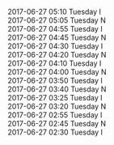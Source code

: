2017-06-27 05:10 Tuesday  I  
2017-06-27 05:05 Tuesday  N  
2017-06-27 04:55 Tuesday  I  
2017-06-27 04:45 Tuesday  N  
2017-06-27 04:30 Tuesday  I  
2017-06-27 04:20 Tuesday  N  
2017-06-27 04:10 Tuesday  I  
2017-06-27 04:00 Tuesday  N  
2017-06-27 03:50 Tuesday  I  
2017-06-27 03:40 Tuesday  N  
2017-06-27 03:25 Tuesday  I  
2017-06-27 03:20 Tuesday  N  
2017-06-27 02:55 Tuesday  I  
2017-06-27 02:45 Tuesday  N  
2017-06-27 02:30 Tuesday  I  
